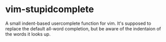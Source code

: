 # vim-stupidcomplete
A small indent-based usercomplete function for vim. It's supposed to replace
the default all-word completion, but be aware of the indentaion of the words
it looks up.
